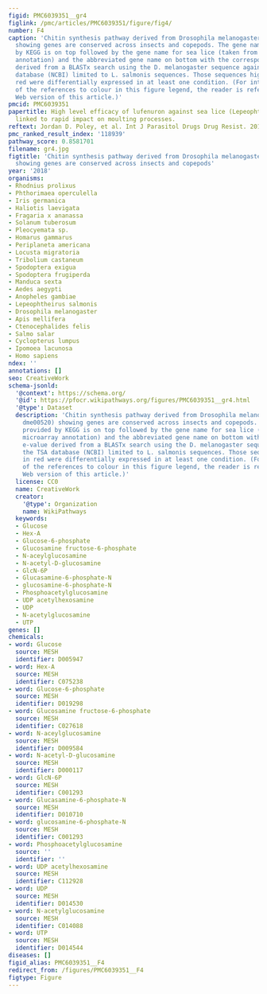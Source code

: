 ```yaml
---
figid: PMC6039351__gr4
figlink: /pmc/articles/PMC6039351/figure/fig4/
number: F4
caption: 'Chitin synthesis pathway derived from Drosophila melanogaster (KEGG: dme00520)
  showing genes are conserved across insects and copepods. The gene name provided
  by KEGG is on top followed by the gene name for sea lice (taken from microarray
  annotation) and the abbreviated gene name on bottom with the corresponding e-value
  derived from a BLASTx search using the D. melanogaster sequence against the TSA
  database (NCBI) limited to L. salmonis sequences. Those sequences highlighted in
  red were differentially expressed in at least one condition. (For interpretation
  of the references to colour in this figure legend, the reader is referred to the
  Web version of this article.)'
pmcid: PMC6039351
papertitle: High level efficacy of lufenuron against sea lice (Lepeophtheirus salmonis)
  linked to rapid impact on moulting processes.
reftext: Jordan D. Poley, et al. Int J Parasitol Drugs Drug Resist. 2018 Aug;8(2):174-188.
pmc_ranked_result_index: '118939'
pathway_score: 0.8581701
filename: gr4.jpg
figtitle: 'Chitin synthesis pathway derived from Drosophila melanogaster (KEGG: dme00520)
  showing genes are conserved across insects and copepods'
year: '2018'
organisms:
- Rhodnius prolixus
- Phthorimaea operculella
- Iris germanica
- Haliotis laevigata
- Fragaria x ananassa
- Solanum tuberosum
- Pleocyemata sp.
- Homarus gammarus
- Periplaneta americana
- Locusta migratoria
- Tribolium castaneum
- Spodoptera exigua
- Spodoptera frugiperda
- Manduca sexta
- Aedes aegypti
- Anopheles gambiae
- Lepeophtheirus salmonis
- Drosophila melanogaster
- Apis mellifera
- Ctenocephalides felis
- Salmo salar
- Cyclopterus lumpus
- Ipomoea lacunosa
- Homo sapiens
ndex: ''
annotations: []
seo: CreativeWork
schema-jsonld:
  '@context': https://schema.org/
  '@id': https://pfocr.wikipathways.org/figures/PMC6039351__gr4.html
  '@type': Dataset
  description: 'Chitin synthesis pathway derived from Drosophila melanogaster (KEGG:
    dme00520) showing genes are conserved across insects and copepods. The gene name
    provided by KEGG is on top followed by the gene name for sea lice (taken from
    microarray annotation) and the abbreviated gene name on bottom with the corresponding
    e-value derived from a BLASTx search using the D. melanogaster sequence against
    the TSA database (NCBI) limited to L. salmonis sequences. Those sequences highlighted
    in red were differentially expressed in at least one condition. (For interpretation
    of the references to colour in this figure legend, the reader is referred to the
    Web version of this article.)'
  license: CC0
  name: CreativeWork
  creator:
    '@type': Organization
    name: WikiPathways
  keywords:
  - Glucose
  - Hex-A
  - Glucose-6-phosphate
  - Glucosamine fructose-6-phosphate
  - N-aceylglucosamine
  - N-acetyl-D-glucosamine
  - GlcN-6P
  - Glucasamine-6-phosphate-N
  - glucosamine-6-phosphate-N
  - Phosphoacetylglucosamine
  - UDP acetylhexosamine
  - UDP
  - N-acetylglucosamine
  - UTP
genes: []
chemicals:
- word: Glucose
  source: MESH
  identifier: D005947
- word: Hex-A
  source: MESH
  identifier: C075238
- word: Glucose-6-phosphate
  source: MESH
  identifier: D019298
- word: Glucosamine fructose-6-phosphate
  source: MESH
  identifier: C027618
- word: N-aceylglucosamine
  source: MESH
  identifier: D009584
- word: N-acetyl-D-glucosamine
  source: MESH
  identifier: D000117
- word: GlcN-6P
  source: MESH
  identifier: C001293
- word: Glucasamine-6-phosphate-N
  source: MESH
  identifier: D010710
- word: glucosamine-6-phosphate-N
  source: MESH
  identifier: C001293
- word: Phosphoacetylglucosamine
  source: ''
  identifier: ''
- word: UDP acetylhexosamine
  source: MESH
  identifier: C112928
- word: UDP
  source: MESH
  identifier: D014530
- word: N-acetylglucosamine
  source: MESH
  identifier: C014088
- word: UTP
  source: MESH
  identifier: D014544
diseases: []
figid_alias: PMC6039351__F4
redirect_from: /figures/PMC6039351__F4
figtype: Figure
---
```

